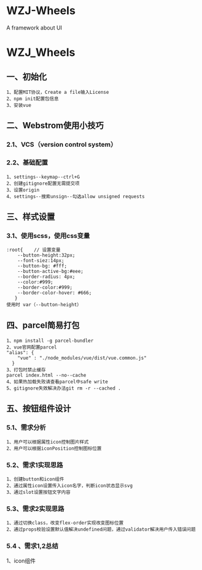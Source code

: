 # WZJ-Wheels
A framework about UI
# WZJ_Wheels

## 一、初始化

```
1、配置MIT协议，Create a file输入License
2、npm init配置包信息
3、安装vue
```

## 二、Webstrom使用小技巧

### 2.1、VCS（version control system）

### 2.2、基础配置

```
1、settings--keymap--ctrl+G
2、创建gitignore配置无需提交项
3、设置origin
4、settings--搜索unsign--勾选allow unsigned requests
```

## 三、样式设置

### 3.1、使用scss，使用css变量

```
:root{    // 设置变量
    --button-height:32px;
    --font-siez:14px;
    --button-bg: #fff;
    --button-active-bg:#eee;
    --border-radius: 4px;
    --color:#999;
    --border-color:#999;
    --border-color-hover: #666;
   }
使用时 var（--button-height）
```

## 四、parcel简易打包

```
1、npm install -g parcel-bundler
2、vue官网配置parcel
"alias": {
    "vue" : "./node_modules/vue/dist/vue.common.js"
  }
3、打包时禁止缓存
parcel index.html --no--cache
4、如果热加载失败请查看parcel中safe write
5、gitignore失效解决办法git rm -r --cached .
```

## 五、按钮组件设计

### 5.1、需求分析

```
1、用户可以根据属性icon控制图片样式
2、用户可以根据iconPosition控制图标位置
```

### 5.2、需求1实现思路

```
1、创建button和icon组件
2、通过属性icon设置传入icon名字，判断icon状态显示svg
3、通过slot设置按钮文字内容
```

### 5.3、需求2实现思路

```
1、通过切换class，改变flex-order实现改变图标位置
2、通过props校验设置默认值解决undefined问题，通过validator解决用户传入错误问题
```

### 5.4 、需求1,2总结

1、icon组件

